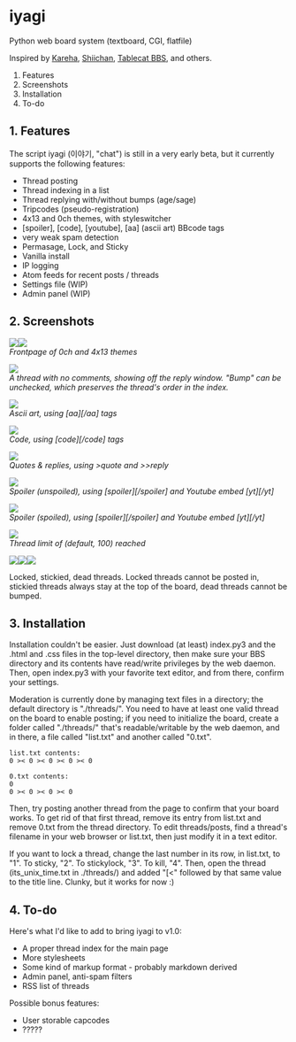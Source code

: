 # iyagi
Python web board system (textboard, CGI, flatfile)

Inspired by [Kareha](http://wakaba.c3.cx/s/web/wakaba_kareha), 
[Shiichan](https://wakaba.c3.cx/shii/shiichan), [Tablecat BBS](http://tablecat.ipyo.heliohost.org/bbs/), 
and others. 

1. Features
2. Screenshots
3. Installation
4. To-do 

## 1. Features
The script iyagi (이야기,  "chat") is still in a very early beta, but it currently supports the following features:
- Thread posting
- Thread indexing in a list
- Thread replying with/without bumps (age/sage)
- Tripcodes (pseudo-registration)
- 4x13 and 0ch themes, with styleswitcher
- [spoiler], [code], [youtube], [aa] (ascii art) BBcode tags 
- very weak spam detection
- Permasage, Lock, and Sticky
- Vanilla install
- IP logging 
- Atom feeds for recent posts / threads
- Settings file (WIP)
- Admin panel (WIP)

## 2. Screenshots
<a href="https://i.imgur.com/yJztMga.png"><img src="https://i.imgur.com/yJztMgab.png"></a><a href="https://i.imgur.com/OTvViMn.png"><img src="https://i.imgur.com/OTvViMnb.png"></a>
<br><i>Frontpage of 0ch and 4x13 themes</i>

<a href="https://i.imgur.com/DxpsOl8.png"><img src="https://i.imgur.com/DxpsOl8m.png"></a>
<br><i>A thread with no comments, showing off the reply window. "Bump" can be unchecked, which preserves the thread's order in the index.</i>

<a href="https://i.imgur.com/IR5zORs.png"><img src="https://i.imgur.com/IR5zORsb.png"></a>
<br><i>Ascii art, using [aa][/aa] tags</i>

<a href="https://i.imgur.com/8rDMdab.png"><img src="https://i.imgur.com/8rDMdabm.png"></a>
<br><i>Code, using [code][/code] tags </i>

<a href="https://i.imgur.com/tebaE6R.png"><img src="https://i.imgur.com/tebaE6Rm.png"></a>
<br><i>Quotes & replies, using >quote and >>reply </i>

<a href="https://i.imgur.com/P0OUNls.png"><img src="https://i.imgur.com/P0OUNlsm.png"></a>
<br><i>Spoiler (unspoiled), using [spoiler][/spoiler] and Youtube embed [yt][/yt]</i>

<a href="https://i.imgur.com/5YT2QIs.png"><img src="https://i.imgur.com/5YT2QIsm.png"></a>
<br><i>Spoiler (spoiled), using [spoiler][/spoiler] and Youtube embed [yt][/yt]</i>

<a href="https://i.imgur.com/4XXj6IW.png"><img src="https://i.imgur.com/4XXj6IWm.png"></a>
<br><i>Thread limit of (default, 100) reached</i>

<a href="https://i.imgur.com/1yy0OCd.png"><img src="https://i.imgur.com/1yy0OCdb.png"></a><a href="https://i.imgur.com/ktSWd3u.png"><img src="https://i.imgur.com/ktSWd3ub.png"></a><a href="https://i.imgur.com/EoyS473.png"><img src="https://i.imgur.com/EoyS473m.png"></a>

Locked, stickied, dead threads. Locked threads cannot be posted in, stickied threads always stay at the top of the board, dead threads cannot be bumped.

## 3. Installation
Installation couldn't be easier. Just download (at least) index.py3 and the .html and .css files in the top-level directory, then make sure your BBS directory and its contents have read/write privileges by the web daemon. Then, open index.py3 with your favorite text editor, and from there, confirm your settings. 

Moderation is currently done by managing text files in a directory; the default directory is "./threads/". You need to have at least one valid thread on the board to enable posting; if you need to initialize the board, create a folder called "./threads/" that's readable/writable by the web daemon, and in there, a file called "list.txt" and another called "0.txt".

    list.txt contents:
    0 >< 0 >< 0 >< 0 >< 0
      
    0.txt contents:
    0
    0 >< 0 >< 0 >< 0
    
  Then, try posting another thread from the page to confirm that your board works. To get rid of that first thread, remove its entry from list.txt and remove 0.txt from the thread directory. To edit threads/posts, find a thread's filename in your web browser or list.txt, then just modify it in a text editor. 

If you want to lock a thread, change the last number in its row, in list.txt, to "1". To sticky, "2". To stickylock, "3". To kill, "4". Then, open the thread (its_unix_time.txt in ./threads/) and added "[<" followed by that same value to the title line. Clunky, but it works for now :) 

## 4. To-do 
Here's what I'd like to add to bring iyagi to v1.0:
- A proper thread index for the main page
- More stylesheets
- Some kind of markup format - probably markdown derived
- Admin panel, anti-spam filters
- RSS list of threads

Possible bonus features:
- User storable capcodes
- ?????
